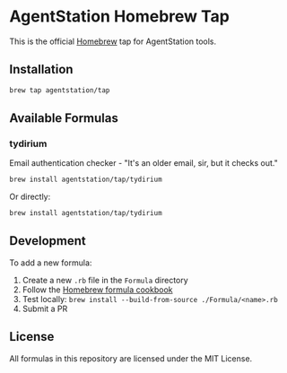 # AgentStation Homebrew Tap

This is the official [Homebrew](https://brew.sh) tap for AgentStation tools.

## Installation

```bash
brew tap agentstation/tap
```

## Available Formulas

### tydirium

Email authentication checker - "It's an older email, sir, but it checks out."

```bash
brew install agentstation/tap/tydirium
```

Or directly:

```bash
brew install agentstation/tap/tydirium
```

## Development

To add a new formula:

1. Create a new `.rb` file in the `Formula` directory
2. Follow the [Homebrew formula cookbook](https://docs.brew.sh/Formula-Cookbook)
3. Test locally: `brew install --build-from-source ./Formula/<name>.rb`
4. Submit a PR

## License

All formulas in this repository are licensed under the MIT License.